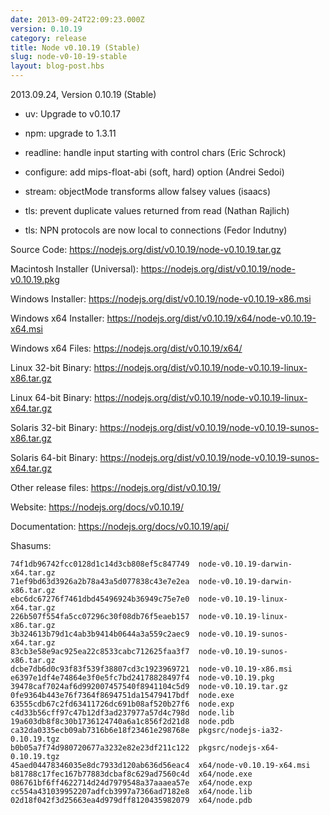```yaml
---
date: 2013-09-24T22:09:23.000Z
version: 0.10.19
category: release
title: Node v0.10.19 (Stable)
slug: node-v0-10-19-stable
layout: blog-post.hbs
---
```


2013.09.24, Version 0.10.19 (Stable)

* uv: Upgrade to v0.10.17

* npm: upgrade to 1.3.11

* readline: handle input starting with control chars (Eric Schrock)

* configure: add mips-float-abi (soft, hard) option (Andrei Sedoi)

* stream: objectMode transforms allow falsey values (isaacs)

* tls: prevent duplicate values returned from read (Nathan Rajlich)

* tls: NPN protocols are now local to connections (Fedor Indutny)

Source Code: https://nodejs.org/dist/v0.10.19/node-v0.10.19.tar.gz

Macintosh Installer (Universal): https://nodejs.org/dist/v0.10.19/node-v0.10.19.pkg

Windows Installer: https://nodejs.org/dist/v0.10.19/node-v0.10.19-x86.msi

Windows x64 Installer: https://nodejs.org/dist/v0.10.19/x64/node-v0.10.19-x64.msi

Windows x64 Files: https://nodejs.org/dist/v0.10.19/x64/

Linux 32-bit Binary: https://nodejs.org/dist/v0.10.19/node-v0.10.19-linux-x86.tar.gz

Linux 64-bit Binary: https://nodejs.org/dist/v0.10.19/node-v0.10.19-linux-x64.tar.gz

Solaris 32-bit Binary: https://nodejs.org/dist/v0.10.19/node-v0.10.19-sunos-x86.tar.gz

Solaris 64-bit Binary: https://nodejs.org/dist/v0.10.19/node-v0.10.19-sunos-x64.tar.gz

Other release files: https://nodejs.org/dist/v0.10.19/

Website: https://nodejs.org/docs/v0.10.19/

Documentation: https://nodejs.org/docs/v0.10.19/api/

Shasums:
```
74f1db96742fcc0128d1c14d3cb808ef5c847749  node-v0.10.19-darwin-x64.tar.gz
71ef9bd63d3926a2b78a43a5d077838c43e7e2ea  node-v0.10.19-darwin-x86.tar.gz
ebc6dc67276f7461dbd45496924b36949c75e7e0  node-v0.10.19-linux-x64.tar.gz
226b507f554fa5cc07296c30f08db76f5eaeb157  node-v0.10.19-linux-x86.tar.gz
3b324613b79d1c4ab3b9414b0644a3a559c2aec9  node-v0.10.19-sunos-x64.tar.gz
83cb3e58e9ac925ea22c8533cabc712625faa3f7  node-v0.10.19-sunos-x86.tar.gz
dcbe7db6d0c93f83f539f38807cd3c1923969721  node-v0.10.19-x86.msi
e6397e1df4e74864e3f0e5fc7bd24178828497f4  node-v0.10.19.pkg
39478caf7024af6d992007457540f8941104c5d9  node-v0.10.19.tar.gz
0fe9364b443e76f7364f8694751da15479417bdf  node.exe
63555cdb67c2fd63411726dc691b08af520b27f6  node.exp
c4d33b56cff97c47b12df3ad237977a57d4c798d  node.lib
19a603db8f8c30b1736124740a6a1c856f2d21d8  node.pdb
ca32da0335ecb09ab7316b6e18f23461e298768e  pkgsrc/nodejs-ia32-0.10.19.tgz
b0b05a7f74d980720677a3232e82e23df211c122  pkgsrc/nodejs-x64-0.10.19.tgz
45aed04478346035e8dc7933d120ab636d56eac4  x64/node-v0.10.19-x64.msi
b81788c17fec167b77883dcbaf8c629ad7560c4d  x64/node.exe
086761bf6ff4622714d24d7979548a37aaaea57e  x64/node.exp
cc554a431039952207adfcb3997a7366ad7182e8  x64/node.lib
02d18f042f3d25663ea4d979dff8120435982079  x64/node.pdb
```
